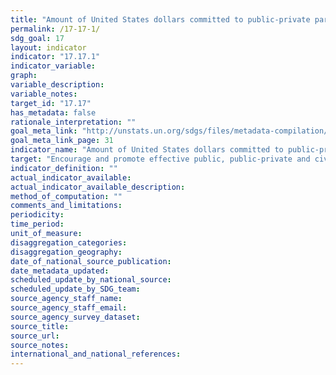 ```yaml
---
title: "Amount of United States dollars committed to public-private partnerships and civil society partnerships"
permalink: /17-17-1/
sdg_goal: 17
layout: indicator
indicator: "17.17.1"
indicator_variable: 
graph: 
variable_description: 
variable_notes: 
target_id: "17.17"
has_metadata: false
rationale_interpretation: ""
goal_meta_link: "http://unstats.un.org/sdgs/files/metadata-compilation/Metadata-Goal-17.pdf"
goal_meta_link_page: 31
indicator_name: "Amount of United States dollars committed to public-private partnerships and civil society partnerships"
target: "Encourage and promote effective public, public-private and civil society partnerships, building on the experience and resourcing strategies of partnerships."
indicator_definition: ""
actual_indicator_available: 
actual_indicator_available_description: 
method_of_computation: ""
comments_and_limitations: 
periodicity: 
time_period: 
unit_of_measure: 
disaggregation_categories: 
disaggregation_geography: 
date_of_national_source_publication: 
date_metadata_updated: 
scheduled_update_by_national_source: 
scheduled_update_by_SDG_team: 
source_agency_staff_name: 
source_agency_staff_email: 
source_agency_survey_dataset: 
source_title: 
source_url: 
source_notes: 
international_and_national_references: 
---
```


